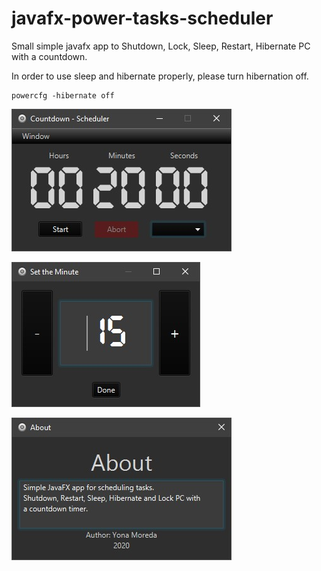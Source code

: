# javafx-power-tasks-scheduler
Small simple javafx app to Shutdown, Lock, Sleep, Restart, Hibernate PC with a countdown.

In order to use sleep and hibernate properly, please turn hibernation off.
```
powercfg -hibernate off
```

![Image of screen shot](demo-screenshot.jpg)

![Image of screen shot](demo-screenshot-2.jpg)

![Image of screen shot](demo-screenshot-3.jpg)
